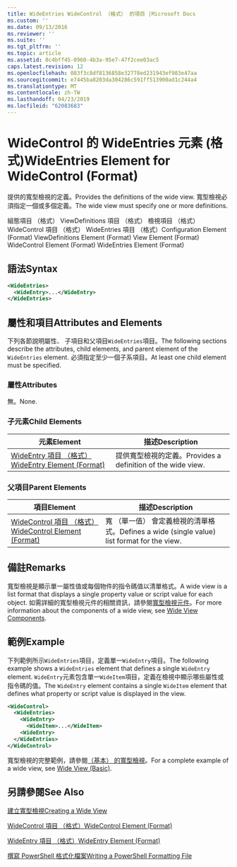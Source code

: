 ```yaml
---
title: WideEntries WideControl （格式） 的項目 |Microsoft Docs
ms.custom: ''
ms.date: 09/13/2016
ms.reviewer: ''
ms.suite: ''
ms.tgt_pltfrm: ''
ms.topic: article
ms.assetid: 0c4bff45-0960-4b3a-95e7-47f2cee03ac5
caps.latest.revision: 12
ms.openlocfilehash: 083f3c8df8136858e32778ed231943ef983e47aa
ms.sourcegitcommit: e7445ba8203da304286c591ff513900ad1c244a4
ms.translationtype: MT
ms.contentlocale: zh-TW
ms.lasthandoff: 04/23/2019
ms.locfileid: "62083683"
---
```

# <a name="wideentries-element-for-widecontrol-format"></a><span data-ttu-id="d5ff2-102">WideControl 的 WideEntries 元素 (格式)</span><span class="sxs-lookup"><span data-stu-id="d5ff2-102">WideEntries Element for WideControl (Format)</span></span>

<span data-ttu-id="d5ff2-103">提供的寬型檢視的定義。</span><span class="sxs-lookup"><span data-stu-id="d5ff2-103">Provides the definitions of the wide view.</span></span> <span data-ttu-id="d5ff2-104">寬型檢視必須指定一個或多個定義。</span><span class="sxs-lookup"><span data-stu-id="d5ff2-104">The wide view must specify one or more definitions.</span></span>

<span data-ttu-id="d5ff2-105">組態項目 （格式） ViewDefinitions 項目 （格式） 檢視項目 （格式） WideControl 項目 （格式） WideEntries 項目 （格式）</span><span class="sxs-lookup"><span data-stu-id="d5ff2-105">Configuration Element (Format) ViewDefinitions Element (Format) View Element (Format) WideControl Element (Format) WideEntries Element (Format)</span></span>

## <a name="syntax"></a><span data-ttu-id="d5ff2-106">語法</span><span class="sxs-lookup"><span data-stu-id="d5ff2-106">Syntax</span></span>

```xml
<WideEntries>
  <WideEntry>...</WideEntry>
</WideEntries>

```

## <a name="attributes-and-elements"></a><span data-ttu-id="d5ff2-107">屬性和項目</span><span class="sxs-lookup"><span data-stu-id="d5ff2-107">Attributes and Elements</span></span>

<span data-ttu-id="d5ff2-108">下列各節說明屬性、 子項目和父項目`WideEntries`項目。</span><span class="sxs-lookup"><span data-stu-id="d5ff2-108">The following sections describe the attributes, child elements, and parent element of the `WideEntries` element.</span></span> <span data-ttu-id="d5ff2-109">必須指定至少一個子系項目。</span><span class="sxs-lookup"><span data-stu-id="d5ff2-109">At least one child element must be specified.</span></span>

### <a name="attributes"></a><span data-ttu-id="d5ff2-110">屬性</span><span class="sxs-lookup"><span data-stu-id="d5ff2-110">Attributes</span></span>

<span data-ttu-id="d5ff2-111">無。</span><span class="sxs-lookup"><span data-stu-id="d5ff2-111">None.</span></span>

### <a name="child-elements"></a><span data-ttu-id="d5ff2-112">子元素</span><span class="sxs-lookup"><span data-stu-id="d5ff2-112">Child Elements</span></span>

|<span data-ttu-id="d5ff2-113">元素</span><span class="sxs-lookup"><span data-stu-id="d5ff2-113">Element</span></span>|<span data-ttu-id="d5ff2-114">描述</span><span class="sxs-lookup"><span data-stu-id="d5ff2-114">Description</span></span>|
|-------------|-----------------|
|[<span data-ttu-id="d5ff2-115">WideEntry 項目 （格式）</span><span class="sxs-lookup"><span data-stu-id="d5ff2-115">WideEntry Element (Format)</span></span>](./wideentry-element-for-widecontrol-format.md)|<span data-ttu-id="d5ff2-116">提供寬型檢視的定義。</span><span class="sxs-lookup"><span data-stu-id="d5ff2-116">Provides a definition of the wide view.</span></span>|

### <a name="parent-elements"></a><span data-ttu-id="d5ff2-117">父項目</span><span class="sxs-lookup"><span data-stu-id="d5ff2-117">Parent Elements</span></span>

|<span data-ttu-id="d5ff2-118">項目</span><span class="sxs-lookup"><span data-stu-id="d5ff2-118">Element</span></span>|<span data-ttu-id="d5ff2-119">描述</span><span class="sxs-lookup"><span data-stu-id="d5ff2-119">Description</span></span>|
|-------------|-----------------|
|[<span data-ttu-id="d5ff2-120">WideControl 項目 （格式）</span><span class="sxs-lookup"><span data-stu-id="d5ff2-120">WideControl Element (Format)</span></span>](./widecontrol-element-format.md)|<span data-ttu-id="d5ff2-121">寬 （單一值） 會定義檢視的清單格式。</span><span class="sxs-lookup"><span data-stu-id="d5ff2-121">Defines a wide (single value) list format for the view.</span></span>|

## <a name="remarks"></a><span data-ttu-id="d5ff2-122">備註</span><span class="sxs-lookup"><span data-stu-id="d5ff2-122">Remarks</span></span>

<span data-ttu-id="d5ff2-123">寬型檢視是顯示單一屬性值或每個物件的指令碼值以清單格式。</span><span class="sxs-lookup"><span data-stu-id="d5ff2-123">A wide view is a list format that displays a single property value or script value for each object.</span></span> <span data-ttu-id="d5ff2-124">如需詳細的寬型檢視元件的相關資訊，請參閱[寬型檢視元件](./creating-a-wide-view.md)。</span><span class="sxs-lookup"><span data-stu-id="d5ff2-124">For more information about the components of a wide view, see [Wide View Components](./creating-a-wide-view.md).</span></span>

## <a name="example"></a><span data-ttu-id="d5ff2-125">範例</span><span class="sxs-lookup"><span data-stu-id="d5ff2-125">Example</span></span>

<span data-ttu-id="d5ff2-126">下列範例所示`WideEntries`項目，定義單一`WideEntry`項目。</span><span class="sxs-lookup"><span data-stu-id="d5ff2-126">The following example shows a `WideEntries` element that defines a single `WideEntry` element.</span></span> <span data-ttu-id="d5ff2-127">`WideEntry`元素包含單一`WideItem`項目，定義在檢視中顯示哪些屬性或指令碼的值。</span><span class="sxs-lookup"><span data-stu-id="d5ff2-127">The `WideEntry` element contains a single `WideItem` element that defines what property or script value is displayed in the view.</span></span>

```xml
<WideControl>
  <WideEntries>
    <WideEntry>
      <WideItem>...</WideItem>
    <WideEntry>
  </WideEntries>
</WideControl>
```

<span data-ttu-id="d5ff2-128">寬型檢視的完整範例，請參閱[（基本） 的寬型檢視](./wide-view-basic.md)。</span><span class="sxs-lookup"><span data-stu-id="d5ff2-128">For a complete example of a wide view, see [Wide View (Basic)](./wide-view-basic.md).</span></span>

## <a name="see-also"></a><span data-ttu-id="d5ff2-129">另請參閱</span><span class="sxs-lookup"><span data-stu-id="d5ff2-129">See Also</span></span>

[<span data-ttu-id="d5ff2-130">建立寬型檢視</span><span class="sxs-lookup"><span data-stu-id="d5ff2-130">Creating a Wide View</span></span>](./creating-a-wide-view.md)

[<span data-ttu-id="d5ff2-131">WideControl 項目 （格式）</span><span class="sxs-lookup"><span data-stu-id="d5ff2-131">WideControl Element (Format)</span></span>](./widecontrol-element-format.md)

[<span data-ttu-id="d5ff2-132">WideEntry 項目 （格式）</span><span class="sxs-lookup"><span data-stu-id="d5ff2-132">WideEntry Element (Format)</span></span>](./wideentry-element-for-widecontrol-format.md)

[<span data-ttu-id="d5ff2-133">撰寫 PowerShell 格式化檔案</span><span class="sxs-lookup"><span data-stu-id="d5ff2-133">Writing a PowerShell Formatting File</span></span>](./writing-a-powershell-formatting-file.md)
